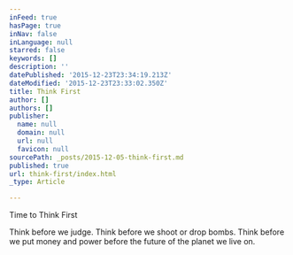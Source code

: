 ```yaml
---
inFeed: true
hasPage: true
inNav: false
inLanguage: null
starred: false
keywords: []
description: ''
datePublished: '2015-12-23T23:34:19.213Z'
dateModified: '2015-12-23T23:33:02.350Z'
title: Think First
author: []
authors: []
publisher:
  name: null
  domain: null
  url: null
  favicon: null
sourcePath: _posts/2015-12-05-think-first.md
published: true
url: think-first/index.html
_type: Article

---
```

Time to Think First

Think before we judge. Think before we shoot or drop bombs. Think before we put money and power before the future of the planet we live on.
